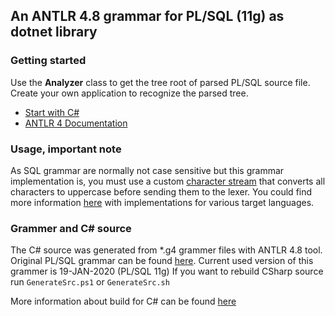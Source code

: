 ## An ANTLR 4.8 grammar for PL/SQL (11g) as dotnet library

### Getting started

Use the **Analyzer** class to get the tree root of parsed PL/SQL source file. Create your own application to recognize the parsed tree.
+ [Start with C#](https://github.com/antlr/antlr4/blob/master/doc/csharp-target.md)
+ [ANTLR 4 Documentation](https://github.com/antlr/antlr4/blob/master/doc/index.md)

### Usage, important note

As SQL grammar are normally not case sensitive but this grammar implementation is, you must use a custom [character stream](https://github.com/antlr/antlr4/blob/master/runtime/Java/src/org/antlr/v4/runtime/CharStream.java) that converts all characters to uppercase before sending them to the lexer.
You could find more information [here](https://github.com/antlr/antlr4/blob/master/doc/case-insensitive-lexing.md#custom-character-streams-approach) with implementations for various target languages.

### Grammer and C# source

The C# source was generated from \*.g4 grammer files with ANTLR 4.8 tool. 
Original PL/SQL grammar can be found [here](https://github.com/antlr/grammars-v4/tree/master/sql/plsql). Current used version of this grammer is 19-JAN-2020 (PL/SQL 11g)
If you want to rebuild CSharp source run `GenerateSrc.ps1` or `GenerateSrc.sh`

More information about build for C# can be found [here](https://github.com/antlr/antlr4/tree/master/runtime/CSharp)
